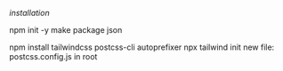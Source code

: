 *installation*

npm init -y make package json 

npm install tailwindcss postcss-cli autoprefixer
npx tailwind init
new file: postcss.config.js in root
